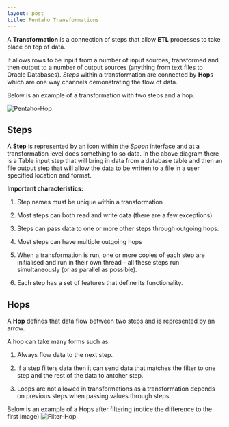 ```yaml
---
layout: post
title: Pentaho Transformations
---
```


A **Transformation** is a connection of steps that allow **ETL** processes to take place on top of data.

It allows rows to be input from a number of input sources, transformed and then output to a number of output sources (anything from text files to Oracle Databases).
*Steps* within a transformation are connected by **Hop**s which are one way channels demonstrating the flow of data.

Below is an example of a transformation with two steps and a hop.

![Pentaho-Hop](https://anotherreeshu.files.wordpress.com/2014/12/capture11.png)

## Steps
A **Step** is represented by an icon within the *Spoon* interface and at a transformation level does something to so data.
In the above diagram there is a Table input step that will bring in data from a database table and then an file output step that will allow the data to be written to a file in a user specified location and format.

**Important characteristics:**

1. Step names must be unique within a transformation

2. Most steps can both read and write data (there are a few exceptions)

3. Steps can pass data to one or more other steps through outgoing hops.

4. Most steps can have multiple outgoing hops

5. When a transformation is run, one or more copies of each step are initialised and run in their own thread - all these steps run simultaneously (or as parallel as possible).

6. Each step has a set of features that define its functionality.

## Hops
A **Hop** defines that data flow between two steps and is represented by an arrow.

A hop can take many forms such as: 

1. Always flow data to the next step.

2. If a step filters data then it can send data that matches the filter to one step and the rest of the data to antoher step.

3. Loops are not allowed in transformations as a transformation depends on previous steps when passing values through steps.

Below is an example of a Hops after filtering (notice the difference to the first image)
![Filter-Hop](https://www.packtpub.com/sites/default/files/Article-Images/5245OS_06_02.png)
